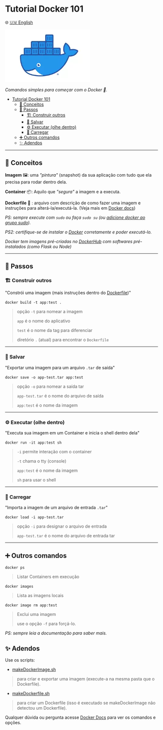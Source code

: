 # Tutorial Docker 101

🌐 [🇺🇲 English](README.en.md)

![Docker](./assets/docker.webp)

_Comandos simples para começar com o Docker 🐋._

- [Tutorial Docker 101](#tutorial-docker-101)
  - [🧠 Conceitos](#-conceitos)
  - [🐾 Passos](#-passos)
    - [🏗️ Construir outros](#️-construir-outros)
    - [💾 Salvar](#-salvar)
    - [⚙️ Executar (olhe dentro)](#️-executar-olhe-dentro)
    - [💼 Carregar](#-carregar)
  - [➕ Outros comandos](#-outros-comandos)
  - [✨ Adendos](#-adendos)

---

## 🧠 Conceitos

**Imagem** 🖼️: uma _"pintura"_ (snapshot) da sua aplicação com tudo que ela precisa para rodar dentro dela.

**Container** 📦: Aquilo que _"segura"_ a imagem e a executa.

**Dockerfile** 📃 : arquivo com descrição de como fazer uma imagem e instruções para alterá-la/executá-la. (Veja mais em [Docker docs](https://docs.docker.com/engine/reference/builder/#format))

_PS: sempre execute com `sudo` ou faça `sudo su` (ou [adicione docker ao grupo sudo](https://docs.docker.com/engine/install/linux-postinstall/))._

_PS2: certifique-se de instalar o [Docker](https://docs.docker.com/) corretamente e poder executá-lo._

_Docker tem imagens pré-criadas no [DockerHub](https://hub.docker.com/) com softwares pré-instalados (como Flask ou Node)_

---

## 🐾 Passos

### 🏗️ Construir outros

"Constrói uma imagem (mais instruções dentro do [Dockerfile](Dockerfile))"

`docker build -t app:test .`
> opção `-t` para nomear a imagem
>
> `app` é o nome do aplicativo
>
> `test` é o nome da tag para diferenciar
>
> diretório `.` (atual) para encontrar o `Dockerfile`
---

### 💾 Salvar

"Exportar uma imagem para um arquivo `.tar` de saída"

`docker save -o app-test.tar app:test`
> opção `-o` para nomear a saída tar
>
> `app-test.tar` é o nome do arquivo de saída
>
> `app:test` é o nome da imagem
---

### ⚙️ Executar (olhe dentro)

"Executa sua imagem em um Container e inicia o shell dentro dela"

`docker run -it app:test sh`
> `-i` permite interação com o container
>
> `-t` chama o tty (console)
>
> `app:test` é o nome da imagem
>
> `sh` para usar o shell
---

### 💼 Carregar

"Importa a imagem de um arquivo de entrada `.tar`"

`docker load -i app-test.tar`
> opção `-i` para designar o arquivo de entrada
>
> `app-test.tar` é o nome do arquivo de entrada tar
---

## ➕ Outros comandos

`docker ps`
> Listar Containers em execução

`docker images`
> Lista as imagens locais

`docker image rm app:test`
> Exclui uma imagem
>
> use o opção `-f` para forçá-lo.

_PS: sempre leia a documentação para saber mais._

## ✨ Adendos

Use os scripts:

- [makeDockerImage.sh](./makeDockerImage.sh)

> para criar e exportar uma imagem (execute-a na mesma pasta que o Dockerfile).

- [makeDockerfile.sh](./makeDockerfile.sh)

> para criar um Dockerfile (isso é executado se makeDockerImage não detectou um Dockerfile).

Qualquer dúvida ou pergunta acesse [Docker Docs](https://docs.docker.com/) para ver os comandos e opções.
